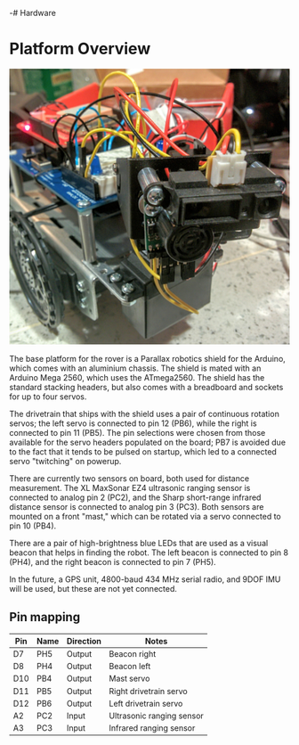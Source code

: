 -# Hardware

# Platform Overview

![](images/rover_small.jpg)

The base platform for the rover is a Parallax robotics shield for the
Arduino, which comes with an aluminium chassis. The shield is mated
with an Arduino Mega 2560, which uses the ATmega2560. The shield has the
standard stacking headers, but also comes with a breadboard and sockets
for up to four servos.

The drivetrain that ships with the shield uses a pair of continuous
rotation servos; the left servo is connected to pin 12 (PB6), while
the right is connected to pin 11 (PB5). The pin selections were chosen
from those available for the servo headers populated on the board;
PB7 is avoided due to the fact that it tends to be pulsed on startup,
which led to a connected servo "twitching" on powerup.

There are currently two sensors on board, both used for distance
measurement. The XL MaxSonar EZ4 ultrasonic ranging sensor is connected
to analog pin 2 (PC2), and the Sharp short-range infrared distance sensor
is connected to analog pin 3 (PC3). Both sensors are mounted on a front
"mast," which can be rotated via a servo connected to pin 10 (PB4).

There are a pair of high-brightness blue LEDs that are used as a visual
beacon that helps in finding the robot. The left beacon is connected to
pin 8 (PH4), and the right beacon is connected to pin 7 (PH5).

In the future, a GPS unit, 4800-baud 434 MHz serial radio, and 9DOF IMU
will be used, but these are not yet connected.

## Pin mapping

| Pin | Name | Direction | Notes                     |
|-----|------|-----------|---------------------------|
| D7  | PH5  | Output    | Beacon right              |
| D8  | PH4  | Output    | Beacon left               |
| D10 | PB4  | Output    | Mast servo                |
| D11 | PB5  | Output    | Right drivetrain servo    |
| D12 | PB6  | Output    | Left drivetrain servo     |
| A2  | PC2  | Input     | Ultrasonic ranging sensor |
| A3  | PC3  | Input     | Infrared ranging sensor   |
